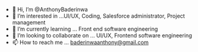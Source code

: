 - 👋 Hi, I’m @AnthonyBaderinwa
- 👀 I’m interested in ...UI/UX, Coding, Salesforce administrator, Project management
- 🌱 I’m currently learning ... Front end software engineering
- 💞️ I’m looking to collaborate on ... UI/UX, Frontend software engineering
- 📫 How to reach me ... baderinwaanthony@gmail.com

<!---
AnthonyBaderinwa/AnthonyBaderinwa is a ✨ special ✨ repository because its `README.md` (this file) appears on your GitHub profile.
You can click the Preview link to take a look at your changes.
--->
